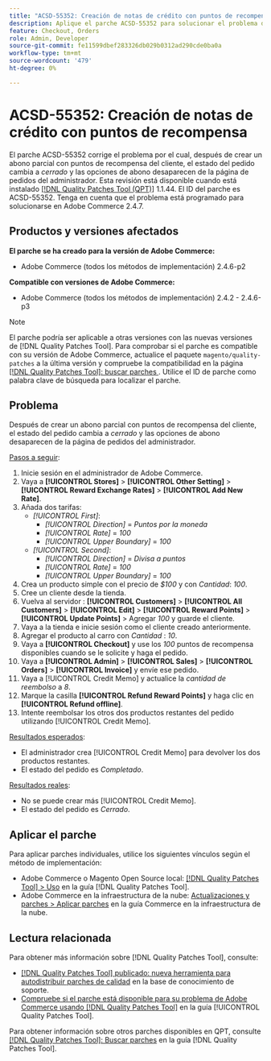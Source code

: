 ```yaml
---
title: "ACSD-55352: Creación de notas de crédito con puntos de recompensa"
description: Aplique el parche ACSD-55352 para solucionar el problema de Adobe Commerce en el que, después de crear una nota de crédito parcial con puntos de recompensa del cliente, el estado del pedido cambia a *cerrado* y las opciones de nota de crédito desaparecen de la página de orden del administrador.
feature: Checkout, Orders
role: Admin, Developer
source-git-commit: fe11599dbef283326db029b0312ad290cde0ba0a
workflow-type: tm+mt
source-wordcount: '479'
ht-degree: 0%

---
```


# ACSD-55352: Creación de notas de crédito con puntos de recompensa

El parche ACSD-55352 corrige el problema por el cual, después de crear un abono parcial con puntos de recompensa del cliente, el estado del pedido cambia a *cerrado* y las opciones de abono desaparecen de la página de pedidos del administrador. Esta revisión está disponible cuando está instalado [[!DNL Quality Patches Tool (QPT)]](https://experienceleague.adobe.com/en/docs/commerce-knowledge-base/kb/announcements/commerce-announcements/magento-quality-patches-released-new-tool-to-self-serve-quality-patches) 1.1.44. El ID del parche es ACSD-55352. Tenga en cuenta que el problema está programado para solucionarse en Adobe Commerce 2.4.7.

## Productos y versiones afectados

**El parche se ha creado para la versión de Adobe Commerce:**

* Adobe Commerce (todos los métodos de implementación) 2.4.6-p2

**Compatible con versiones de Adobe Commerce:**

* Adobe Commerce (todos los métodos de implementación) 2.4.2 - 2.4.6-p3

>[!NOTE]
>
>El parche podría ser aplicable a otras versiones con las nuevas versiones de [!DNL Quality Patches Tool]. Para comprobar si el parche es compatible con su versión de Adobe Commerce, actualice el paquete `magento/quality-patches` a la última versión y compruebe la compatibilidad en la página [[!DNL Quality Patches Tool]: buscar parches ](https://experienceleague.adobe.com/tools/commerce-quality-patches/index.html). Utilice el ID de parche como palabra clave de búsqueda para localizar el parche.

## Problema

Después de crear un abono parcial con puntos de recompensa del cliente, el estado del pedido cambia a *cerrado* y las opciones de abono desaparecen de la página de pedidos del administrador.

<u>Pasos a seguir</u>:

1. Inicie sesión en el administrador de Adobe Commerce.
2. Vaya a **[!UICONTROL Stores]** > **[!UICONTROL Other Setting]** > **[!UICONTROL Reward Exchange Rates]** > **[!UICONTROL Add New Rate]**.
3. Añada dos tarifas:
   * *[!UICONTROL First]*:
      * *[!UICONTROL Direction]* = *Puntos por la moneda*
      * *[!UICONTROL Rate]* = *100*
      * *[!UICONTROL Upper Boundary]* = *100*
   * *[!UICONTROL Second]*:
      * *[!UICONTROL Direction]* = *Divisa a puntos*
      * *[!UICONTROL Rate]* = *100*
      * *[!UICONTROL Upper Boundary]* = *100*
4. Crea un producto simple con el precio de *$100* y con *Cantidad*: *100*.
5. Cree un cliente desde la tienda.
6. Vuelva al servidor : **[!UICONTROL Customers]** > **[!UICONTROL All Customers]** > **[!UICONTROL Edit]** > **[!UICONTROL Reward Points]** > **[!UICONTROL Update Points]** > Agregar *100* y guarde el cliente.
7. Vaya a la tienda e inicie sesión como el cliente creado anteriormente.
8. Agregar el producto al carro con *Cantidad* : *10*.
9. Vaya a **[!UICONTROL Checkout]** y use los *100* puntos de recompensa disponibles cuando se le solicite y haga el pedido.
10. Vaya a **[!UICONTROL Admin]** > **[!UICONTROL Sales]** > **[!UICONTROL Orders]** > **[!UICONTROL Invoice]** y envíe ese pedido.
11. Vaya a [!UICONTROL Credit Memo] y actualice la *cantidad de reembolso* a *8*.
12. Marque la casilla **[!UICONTROL Refund Reward Points]** y haga clic en **[!UICONTROL Refund offline]**.
13. Intente reembolsar los otros dos productos restantes del pedido utilizando [!UICONTROL Credit Memo].

<u>Resultados esperados</u>:

* El administrador crea [!UICONTROL Credit Memo] para devolver los dos productos restantes.
* El estado del pedido es *Completado*.

<u>Resultados reales</u>:

* No se puede crear más [!UICONTROL Credit Memo].
* El estado del pedido es *Cerrado*.

## Aplicar el parche

Para aplicar parches individuales, utilice los siguientes vínculos según el método de implementación:

* Adobe Commerce o Magento Open Source local: [[!DNL Quality Patches Tool] > Uso](/help/tools/quality-patches-tool/usage.md) en la guía [!DNL Quality Patches Tool].
* Adobe Commerce en la infraestructura de la nube: [Actualizaciones y parches > Aplicar parches](https://experienceleague.adobe.com/docs/commerce-cloud-service/user-guide/develop/upgrade/apply-patches.html) en la guía Commerce en la infraestructura de la nube.

## Lectura relacionada

Para obtener más información sobre [!DNL Quality Patches Tool], consulte:

* [[!DNL Quality Patches Tool] publicado: nueva herramienta para autodistribuir parches de calidad](https://experienceleague.adobe.com/en/docs/commerce-knowledge-base/kb/announcements/commerce-announcements/magento-quality-patches-released-new-tool-to-self-serve-quality-patches) en la base de conocimiento de soporte.
* [Compruebe si el parche está disponible para su problema de Adobe Commerce usando [!DNL Quality Patches Tool]](/help/tools/quality-patches-tool/patches-available-in-qpt/check-patch-for-magento-issue-with-magento-quality-patches.md) en la guía [!UICONTROL Quality Patches Tool].


Para obtener información sobre otros parches disponibles en QPT, consulte [[!DNL Quality Patches Tool]: Buscar parches](https://experienceleague.adobe.com/tools/commerce-quality-patches/index.html) en la guía [!DNL Quality Patches Tool].
